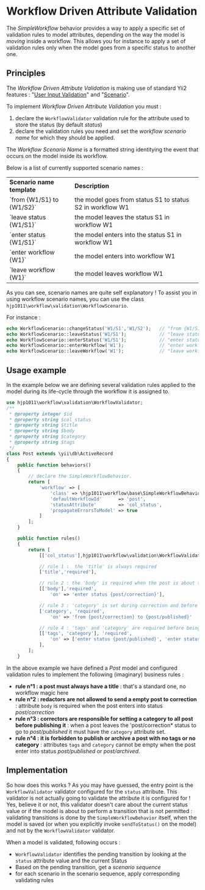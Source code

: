 # Workflow Driven Attribute Validation

The *SimpleWorkflow* behavior provides a way to apply a specific set of validation rules to model attributes, depending on the way the model is *moving* inside a workflow. This allows you for instance to apply a set of validation rules only when the model goes from a specific status to another one.

## Principles

The *Workflow Driven Attribute Validation* is making use of standard Yii2 features : "[User Input Validation](http://www.yiiframework.com/doc-2.0/guide-input-validation.html)"
and "[Scenario](http://www.yiiframework.com/doc-2.0/guide-structure-models.html#scenarios)".


To implement *Workflow Driven Attribute Validation* you must :

1. declare the `WorkflowValidator` validation rule for the attribute used to store the status (by default *status*)
2. declare the validation rules you need and set the *workflow scenario name* for which they should be applied.

The *Workflow Scenario Name* is a formatted string identitying the event that occurs on the model inside its workflow.

Below is a list of currently supported scenario names :

<table width="100%">
	<tr>
		<td><b>Scenario name template</b></td>
		<td><b>Description</b></td>
	</tr>
	<tr>
		<td>`from {W1/S1} to {W1/S2}`</td>
		<td>the model goes from status S1 to status S2 in workflow W1</td>
	</tr>
	<tr>
		<td>`leave status {W1/S1}`</td>
		<td>the model leaves the status S1 in workflow W1</td>
	</tr>
	<tr>
		<td>`enter status {W1/S1}`</td>
		<td>the model enters into the status S1 in workflow W1</td>
	</tr>
	<tr>
		<td>`enter workflow {W1}`</td>
		<td>the model enters into workflow W1</td>
	</tr>
	<tr>
		<td>`leave workflow {W1}`</td>
		<td>the model leaves workflow W1</td>
	</tr>
</table>

As you can see, scenario names are quite self explanatory ! To assist you in using workflow scenario names, you can use the class `hjp1011\workflow\validation\WorkflowScenario`.

For instance :

```php
echo WorkflowScenario::changeStatus('W1/S1','W1/S2'); 	// "from {W1/S1} to {W1/S2}"
echo WorkflowScenario::leaveStatus('W1/S1'); 			// "leave status {W1/S1}"
echo WorkflowScenario::enterStatus('W1/S1'); 			// "enter status {W1/S1}"
echo WorkflowScenario::enterWorkflow('W1'); 			// "enter workflow {W1}"
echo WorkflowScenario::leaveWorkflow('W1'); 			// "leave workflow {W1}"
```

## Usage example

In the example below we are defining several validation rules applied to the model during its life-cycle through the workflow it is assigned to.

```php
use hjp1011\workflow\validation\WorkflowValidator;
/**
 * @property integer $id
 * @property string $col_status
 * @property string $title
 * @property string $body
 * @property string $category
 * @property string $tags
 */
class Post extends \yii\db\ActiveRecord
{
    public function behaviors()
    {
    	// declare the SimpleWorkflowBehavior.
        return [
        	'workflow' => [
        		'class' => \hjp1011\workflow\base\SimpleWorkflowBehavior::className(),
        		'defaultWorkflowId'      => 'post',
        		'statusAttribute'        => 'col_status',
        		'propagateErrorsToModel' => true
    	    ]
        ];
    }

    public function rules()
    {
        return [
        	[['col_status'],hjp1011\workflow\validation\WorkflowValidator::className()],

        	// rule 1 :  the 'title' is always required
        	['title','required'],

        	// rule 2 : the 'body' is required when the post is about to enter to 'post/correction'
        	[['body'],'required',
        		'on' => 'enter status {post/correction}'],

        	// rule 3 : 'category' is set during correction and before publication
        	['category', 'required',
        		'on' => 'from {post/correction} to {post/published}'

        	// rule 4 : 'tags' and 'category' are required before being published or archived.
        	[['tags', 'category'], 'required',
        		'on' => ['enter status {post/published}', 'enter status {post/archived}']
        	],        	
        ];
    }
```

In the above example we have defined a *Post* model and configured validation rules to implement the following (imaginary) business rules :

- **rule n°1 : a post must always have a title** : that's a standard one, no workflow magic here
- **rule n°2 : redactors are not allowed to send a empty post to correction** : attribute `body` is required when the post enters into status *post/correction*
- **rule n°3 : correctors are responsible for setting a category to all post before publishing it** : when a post leaves the 'post/correction* status to go to
*post/published* it must have the `category` attribute set.
- **rule n°4 : it is forbidden to publish or archive a post with no tags or no category** : attributes `tags` and `category` cannot be empty when the post
enter into status *post/published* or *post/archived*.



## Implementation

So how does this works ? As you may have guessed, the entry point is the `WorkflowValidator` validator configured for the `status` attribute.
This validator is not actually going to validate the attribute it is configured for ! Yes, believe it or not, this validator doesn't care about the current status value or if the model is about to perform a transition that is not permitted : validating transitions is done by the `SimpleWorkflowBehavior` itself, when the model is saved (or when you explicitly invoke `sendToStatus()` on the model) and not by the `WorkflowValidator` validator.

When a model is validated, following occurs :

- `WorkflowValidator` identifies the pending transition by looking at the `status` attribute value and the current Status
- Based on the pending transition, get a *scenario sequence*
- for each scenario in the scenario sequence, apply corresponding validating rules

